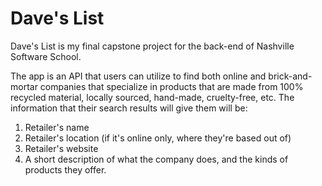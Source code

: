 # Dave's List

Dave's List is my final capstone project for the back-end of Nashville Software School.

The app is an API that users can utilize to find both online and brick-and-mortar companies that specialize in products that are made from 100% recycled material, locally sourced, hand-made, cruelty-free, etc. The information that their search results will give them will be:
1. Retailer's name
2. Retailer's location (if it's online only, where they're based out of)
3. Retailer's website
4. A short description of what the company does, and the kinds of products they offer.
